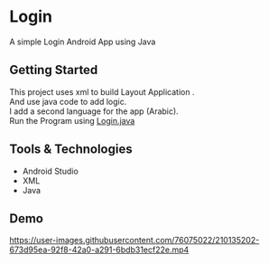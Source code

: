 
# Login
A simple Login Android App using Java




## Getting Started
This project uses xml to build Layout Application .\
And use java code to add logic.\
I add a second language for the app (Arabic).\
Run the Program using [Login.java](https://github.com/yomnakerir/Android/tree/main/Login)
## Tools & Technologies

- Android Studio
- XML
- Java


## Demo

https://user-images.githubusercontent.com/76075022/210135202-673d95ea-92f8-42a0-a291-6bdb31ecf22e.mp4
